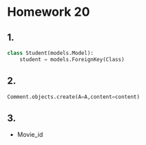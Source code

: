 # Homework 20

## 1.

```python
class Student(models.Model):
    student = models.ForeignKey(Class)
```

## 2.

```python
Comment.objects.create(A=A,content=content)
```

## 3.

- Movie_id



